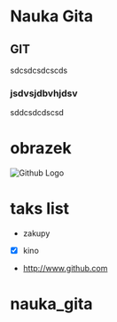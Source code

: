 # Nauka Gita
## GIT
sdcsdcsdcscds
### jsdvsjdbvhjdsv
sddcsdcdscsd
# obrazek
![Github Logo](https://encrypted-tbn0.gstatic.com/images?q=tbn:ANd9GcS1Y7ASRuj9-pB1pT9kPTSuhWdm3PgSyGdsL80Be0C-bgkOjBW63Q)
# taks list
-  zakupy
- [x] kino
- http://www.github.com
# nauka_gita
